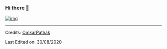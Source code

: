 ### Hi there 👋

[![img](https://i.imgur.com/HcaHoth.png)](https://omkarpathak.in)

-----
Credits: [OmkarPathak](https://github.com/OmkarPathak)

Last Edited on: 30/08/2020

